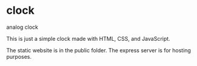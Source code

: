 # clock
analog clock

This is just a simple clock made with HTML, CSS, and JavaScript.

The static website is in the public folder. The express server is for hosting purposes.
